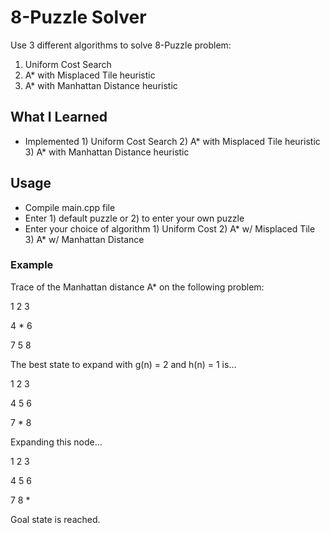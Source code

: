 # 8-Puzzle Solver
Use 3 different algorithms to solve 8-Puzzle problem:
1. Uniform Cost Search
2. A* with Misplaced Tile heuristic
3. A* with Manhattan Distance heuristic

## What I Learned
* Implemented 1) Uniform Cost Search 2) A* with Misplaced Tile heuristic 3) A* with Manhattan Distance heuristic

## Usage
* Compile main.cpp file
* Enter 1) default puzzle or 2) to enter your own puzzle
* Enter your choice of algorithm 1) Uniform Cost 2) A* w/ Misplaced Tile 3) A* w/ Manhattan Distance

### Example
Trace of the Manhattan distance A* on the following problem: 

1 2 3

4 * 6 

7 5 8

The best state to expand with g(n) = 2 and h(n) = 1 is... 

1 2 3

4 5 6

7 * 8

Expanding this node...

1 2 3

4 5 6

7 8 *

Goal state is reached.
